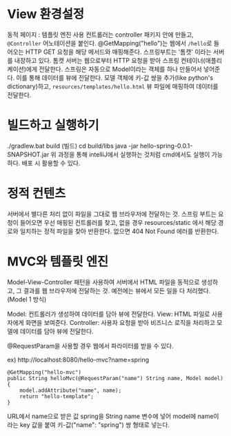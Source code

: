 # View 환경설정
동적 페이지 : 템플릿 엔진 사용
컨트롤러는 controller 패키지 안에 만들고, `@Controller` 어노테이션을 붙인다.
@GetMapping("hello")는 웹에서 `/hello`로 들어오는 HTTP GET 요청을 해당 메서드와 매핑해준다.
스프링부트는 '톰캣' 이라는 서버를 내장하고 있다.
톰캣 서버는 웹으로부터 HTTP 요청을 받아 스프링 컨테이너(애플리케이션)에게 전달한다.
스프링은 자동으로 Model이라는 객체를 하나 만들어서 넣어준다. 이를 통해 데이터를 뷰에 전달한다.
모델 객체에 키-값 쌍을 추가(like python's dictionary)하고, `resources/templates/hello.html` 뷰 파일에 매핑하여 데이터를 전달한다.

# 빌드하고 실행하기
./gradlew.bat build (빌드)
cd build/libs
java -jar hello-spring-0.0.1-SNAPSHOT.jar
위 과정을 통해 intelliJ에서 실행하는 것처럼 cmd에서도 실행이 가능하다.
배포 시 활용할 수 있다.

# 정적 컨텐츠
서버에서 별다른 처리 없이 파일을 그대로 웹 브라우저에 전달하는 것.
스프링 부트는 요청이 들어오면 우선 매핑된 컨트롤러를 찾고, 없을 경우 resources/static 에서 해당 경로와 일치하는 정적 파일을 찾아 반환한다. 없으면 404 Not Found 에러를 반환한다.

# MVC와 템플릿 엔진
Model-View-Controller 패턴을 사용하여 서버에서 HTML 파일을 동적으로 생성하고, 그 결과를 웹 브라우저에 전달하는 것.
예전에는 뷰에서 모든 일을 다 처리했다. (Model 1 방식)

Model: 컨트롤러가 생성하여 데이터를 담아 뷰에 전달한다.
View: HTML 파일로 사용자에게 화면을 보여준다.
Controller: 사용자 요청을 받아 비즈니스 로직을 처리하고 모델에 데이터를 담아 뷰에 전달한다.

@RequestParam을 사용할 경우 웹에서 파라미터를 받을 수 있다.

ex) http://localhost:8080/hello-mvc?name=spring

    @GetMapping("hello-mvc")
    public String helloMvc(@RequestParam("name") String name, Model model) {
        model.addAttribute("name", name);
        return "hello-template";
    }

URL에서 name으로 받은 값 spring을 String name 변수에 넣어 model에 name이라는 key 값을 붙여 키-값("name": "spring") 쌍 형태로 넣는다.